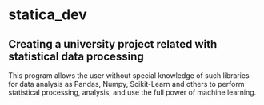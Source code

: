# statica_dev
Creating a university project related with statistical data processing
----------------------------------------------------
This program allows the user without special knowledge of such libraries for data analysis as Pandas, 
Numpy, Scikit-Learn and others to perform statistical processing, analysis, and use the full power of machine learning.
